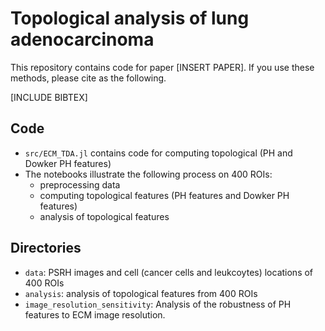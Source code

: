 # Topological analysis of lung adenocarcinoma

This repository contains code for paper [INSERT PAPER]. If you use these methods, please cite as the following.

[INCLUDE BIBTEX]

## Code
* `src/ECM_TDA.jl` contains code for computing topological (PH and Dowker PH features)
* The notebooks illustrate the following process on 400 ROIs:
	* preprocessing data
	* computing topological features (PH features and Dowker PH features) 
	* analysis of topological features	

## Directories
* `data`: PSRH images and cell (cancer cells and leukcoytes) locations of 400 ROIs
* `analysis`: analysis of topological features from 400 ROIs
* `image_resolution_sensitivity`: Analysis of the robustness of PH features to ECM image resolution. 